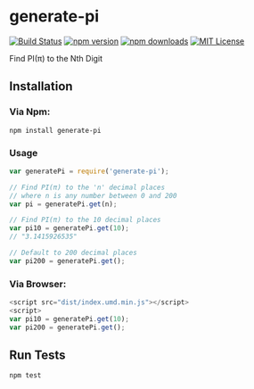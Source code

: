 # generate-pi

[![Build Status](https://travis-ci.org/palashmon/generate-pi.svg?branch=master)](https://travis-ci.org/palashmon/generate-pi)
[![npm version](https://img.shields.io/npm/v/generate-pi.svg)](http://npm.im/generate-pi)
[![npm downloads](https://img.shields.io/npm/dm/generate-pi.svg)](http://npm-stat.com/charts.html?package=generate-pi&from=2017-02-01)
[![MIT License](https://img.shields.io/npm/l/generate-pi.svg?colorB=0BD6D3)](http://opensource.org/licenses/MIT)

Find PI(π) to the Nth Digit 

## Installation

### Via Npm:

```
npm install generate-pi
```

### Usage

```javascript
var generatePi = require('generate-pi');

// Find PI(π) to the 'n' decimal places
// where n is any number between 0 and 200
var pi = generatePi.get(n); 

// Find PI(π) to the 10 decimal places
var pi10 = generatePi.get(10);
// "3.1415926535"

// Default to 200 decimal places
var pi200 = generatePi.get();
```

### Via Browser:

```javascript
<script src="dist/index.umd.min.js"></script>
<script>
var pi10 = generatePi.get(10);
var pi200 = generatePi.get();
```

## Run Tests

```
npm test
```

